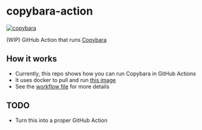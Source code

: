 # copybara-action

[![copybara](https://github.com/wilmol/copybara-action/workflows/copybara/badge.svg)](https://github.com/wilmol/copybara-action/actions?query=workflow%3Acopybara)

(WIP) GitHub Action that runs [Copybara](https://github.com/google/copybara)

## How it works
* Currently, this repo shows how you can run Copybara in GitHub Actions
* It uses docker to pull and run [this image](https://hub.docker.com/r/sharelatex/copybara)
* See the [workflow file](.github/workflows/copybara.yml) for more details

## TODO
* Turn this into a proper GitHub Action
